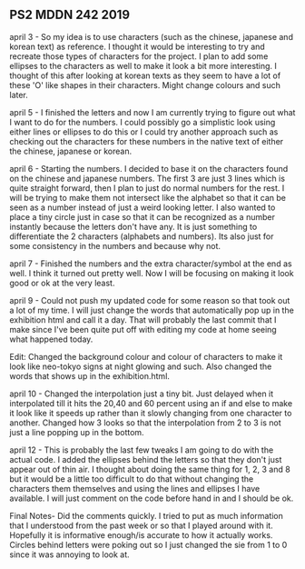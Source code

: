 ## PS2 MDDN 242 2019

april 3 - So my idea is to use characters (such as the chinese, japanese and korean text) as reference. I thought it would be interesting to try and recreate those types of characters for the project. I plan to add some ellipses to the characters as well to make it look a bit more interesting. I thought of this after looking at korean texts as they seem to have a lot of these 'O' like shapes in their characters. Might change colours and such later.

april 5 - I finished the letters and now I am currently trying to figure out what I want to do for the numbers. I could possibly go a simplistic look using either lines or ellipses to do this or I could try another approach such as checking out the characters for these numbers in the native text of either the chinese, japanese or korean.

april 6 - Starting the numbers. I decided to base it on the characters found on the chinese and japanese numbers. The first 3 are just 3 lines which is quite straight forward, then I plan to just do normal numbers for the rest. I will be trying to make them not intersect like the alphabet so that it can be seen as a number instead of just a weird looking letter. I also wanted to place a tiny circle just in case so that it can be recognized as a number instantly because the letters don't have any. It is just something to differentiate the 2 characters (alphabets and numbers). Its also just for some consistency in the numbers and because why not.

april 7 - Finished the numbers and the extra character/symbol at the end as well. I think it turned out pretty well. Now I will be focusing on making it look good or ok at the very least.

april 9 - Could not push my updated code for some reason so that took out a lot of my time. I will just change the words that automatically pop up in the exhibition html and call it a day. That will probably the last commit that I make since I've been quite put off with editing my code at home seeing what happened today.

Edit: Changed the background colour and colour of characters to make it look like neo-tokyo signs at night glowing and such. Also changed the words that shows up in the exhibition.html.

april 10 - Changed the interpolation just a tiny bit. Just delayed when it interpolated till it hits the 20,40 and 60 percent using an if and else to make it look like it speeds up rather than it slowly changing from one character to another. Changed how 3 looks so that the interpolation from 2 to 3 is not just a line popping up in the bottom.

april 12 - This is probably the last few tweaks I am going to do with the actual code. I added the ellipses behind the letters so that they don't just appear out of thin air. I thought about doing the same thing for 1, 2, 3 and 8 but it would be a little too difficult to do that without changing the characters them themselves and using the lines and ellipses I have available. I will just comment on the code before hand in and I should be ok.

Final Notes- Did the comments quickly. I tried to put as much information that I understood from the past week or so that I played around with it. Hopefully it is informative enough/is accurate to how it actually works. Circles behind letters were poking out so I just changed the sie from 1 to 0 since it was annoying to look at.
